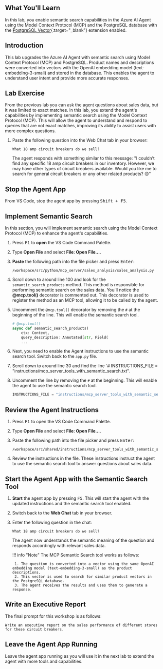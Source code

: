 ## What You'll Learn

In this lab, you enable semantic search capabilities in the Azure AI Agent using the Model Context Protocol (MCP) and the PostgreSQL database with the [PostgreSQL Vector](https://github.com/pgvector/pgvector){:target="_blank"} extension enabled.

## Introduction

This lab upgrades the Azure AI Agent with semantic search using Model Context Protocol (MCP) and PostgreSQL. Product names and descriptions were converted into vectors with the OpenAI embedding model (text-embedding-3-small) and stored in the database. This enables the agent to understand user intent and provide more accurate responses.

## Lab Exercise

From the previous lab you can ask the agent questions about sales data, but it was limited to exact matches. In this lab, you extend the agent's capabilities by implementing semantic search using the Model Context Protocol (MCP). This will allow the agent to understand and respond to queries that are not exact matches, improving its ability to assist users with more complex questions.

1. Paste the following question into the Web Chat tab in your browser:

    ```text
    What 18 amp circuit breakers do we sell?
    ```

    The agent responds with something similar to this message: "I couldn’t find any specific 18 amp circuit breakers in our inventory. However, we may have other types of circuit breakers available. Would you like me to search for general circuit breakers or any other related products? 😊"

## Stop the Agent App

From VS Code, stop the agent app by pressing <kbd>Shift + F5</kbd>.

## Implement Semantic Search

In this section, you will implement semantic search using the Model Context Protocol (MCP) to enhance the agent's capabilities.

1. Press <kbd>F1</kbd> to **open** the VS Code Command Palette.
2. Type **Open File** and select **File: Open File...**.
3. **Paste** the following path into the file picker and press <kbd>Enter</kbd>:

    ```text
    /workspace/src/python/mcp_server/sales_analysis/sales_analysis.py
    ```

4. Scroll down to around line 100 and look for the `semantic_search_products` method. This method is responsible for performing semantic search on the sales data. You'll notice the **@mcp.tool()** decorator is commented out. This decorator is used to register the method as an MCP tool, allowing it to be called by the agent.

5. Uncomment the `@mcp.tool()` decorator by removing the `#` at the beginning of the line. This will enable the semantic search tool.

    ```python
    # @mcp.tool()
    async def semantic_search_products(
        ctx: Context,
        query_description: Annotated[str, Field(
        ...
    ```

6. Next, you need to enable the Agent instructions to use the semantic search tool. Switch back to the `app.py` file.
7. Scroll down to around line 30 and find the line `# INSTRUCTIONS_FILE = "instructions/mcp_server_tools_with_semantic_search.txt".
8. Uncomment the line by removing the `#` at the beginning. This will enable the agent to use the semantic search tool.

    ```python
    INSTRUCTIONS_FILE = "instructions/mcp_server_tools_with_semantic_search.txt"
    ```

## Review the Agent Instructions

1. Press <kbd>F1</kbd> to open the VS Code Command Palette.
2. Type **Open File** and select **File: Open File...**.
3. Paste the following path into the file picker and press <kbd>Enter</kbd>:

    ```text
    /workspace/src/shared/instructions/mcp_server_tools_with_semantic_search.txt
    ```

4. Review the instructions in the file. These instructions instruct the agent to use the semantic search tool to answer questions about sales data.

## Start the Agent App with the Semantic Search Tool

1. **Start** the agent app by pressing <kbd>F5</kbd>. This will start the agent with the updated instructions and the semantic search tool enabled.
2. Switch back to the **Web Chat** tab in your browser.
3. Enter the following question in the chat:

    ```text
    What 18 amp circuit breakers do we sell?
    ```

    The agent now understands the semantic meaning of the question and responds accordingly with relevant sales data.

    !!! info "Note"
        The MCP Semantic Search tool works as follows:

        1. The question is converted into a vector using the same OpenAI embedding model (text-embedding-3-small) as the product descriptions.
        2. This vector is used to search for similar product vectors in the PostgreSQL database.
        3. The agent receives the results and uses them to generate a response.

## Write an Executive Report

The final prompt for this workshop is as follows:

```plaintext
Write an executive report on the sales performance of different stores for these circuit breakers.
```

## Leave the Agent App Running

Leave the agent app running as you will use it in the next lab to extend the agent with more tools and capabilities.

